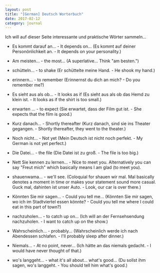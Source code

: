 ```yaml
---
layout: post
title: "[German] Deutsch Worterbuch"
date: 2017-02-12
category: journal
---
```


<link rel="stylesheet" type="text/css"  href="/keiths-site/css/main.css">

Ich will auf dieser Seite interessante und praktische Wörter sammeln...


* Es kommt darauf an... - It depends on...
  (Es kommt auf deiner Personönlichkeit an. - It depends on your personality.)

* Am meisten... - the most... (A superlative... Think "am besten.")

* schütteln... - to shake (Er schüttelte meine Hand. - He shook my hand.)

* erinnern... - to remember (Erinnernst du dich an mich? - Do you remember me?)

* Es sieht aus als ob... - It looks as if (Es sieht aus als ob das Hemd zu klein ist. - It looks as if the shirt is too small.)

* erwarten ... - to expect (Sie erwartet, dass der Film gut ist. - She expects that the film is good.)

* Kurz danach... - Shortly thereafter (Kurz danach, sind sie ins Theater gegangen. - Shortly thereafter, they went to the theater.)

* Noch nicht... - Not yet (Mein Deutsch ist nicht noch perfekt. - My German is not yet perfect.)

* Die Datei... - the file (Die Datei ist zu groß. - The file is too big.)

* Nett Sie kennen zu lernen... - Nice to meet you. Alternatively you can say "Freut mich" which basically means I am glad (to meet you).

* shauenwama... - we'll see. (Coloquial for shauen wir mal. Mal basically denotes a moment in time or makes your statement sound more casual. Guck mal, dahinten ist unser Auto. - Look, our car is over there.)

* Könnten Sie mir sagen... - Could you tell me... (Könnten Sie mir sagen, wo ich im Stadtviertel essen könnte? - Could you tell me where I could eat in this part of town?)

* nachzuholen... - to catch up on... (Ich will an der Fernsehsendung nachzuholen. - I want to catch up on the show.)

* Wahrscheinlich... - probably... (Wahrscheinlich werde ich nach Abendessen schlafen. - I'll probably sleep after dinner.)

* Niemals... - At no point, never... (Ich hätte an das niemals gedacht. - I would have never thought of that.)

* wo's langgeht... - what it's all about... what's good...  (Du sollst ihm sagen, wo's langgeht. - You should tell him what's good.)